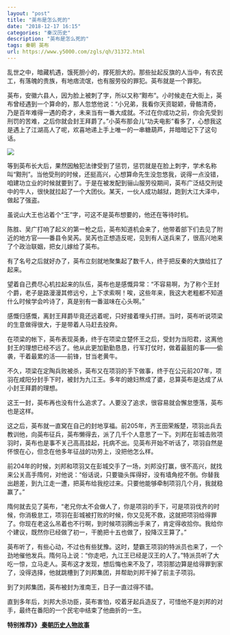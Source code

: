 ```yaml
---
layout: "post"
title: "英布是怎么死的"
date: "2018-12-17 16:15"
categories: "秦汉历史"
description: "英布是怎么死的"
tags: 秦朝 英布
url: https://www.y5000.com/zgls/qh/31372.html
---
```






乱世之中，暗藏机遇，饿死胆小的，撑死胆大的。那些扯起反旗的人当中，有农民工，有落魄的贵族，有地痞流氓，也有服劳役的罪犯。英布就是一个罪犯。

英布，安徽六县人，因为脸上被刺了字，所以又称“黥布”。小时候走在大街上，英布曾经遇到一个算命的，那人忽悠他说：“小兄弟，我看你天资聪颖，骨骼清奇，乃是百年难得一遇的奇才，未来当有一番大成就。不过在你成功之前，你会先受到刑罚的苦难，之后你就会封王拜爵了。”小英布那会儿“功夫电影”看多了，心想我这是遇上了江湖高人了呢，欢喜地递上手上唯一的一串糖葫芦，并暗暗记下了这句话。

![](https://img.y5000.com/uploads/allimg/180711/8-1PG110201TJ.jpg)

等到英布长大后，果然因触犯法律受到了惩罚，惩罚就是在脸上刺字，学术名称叫“黥刑”。当他受刑的时候，还挺高兴，心想算命先生没忽悠我，说得一点没错，咱建功立业的时候就要到了。于是在被发配到骊山服劳役期间，英布广泛结交刑徒中的牛人，很快就拉起了一个大团伙。某天，一伙人成功越狱，跑到大江大泽中，做起了强盗。

虽说山大王也沾着个“王”字，可这不是英布想要的，他还在等待时机。

陈胜、吴广打响了起义的第一枪之后，英布知道机会来了，他带着部下们去见了附近的地方官——番县令吴芮。吴芮也正想造反呢，见到有人送兵来了，很高兴地来了个政治联姻，把女儿嫁给了英布。

有了名号之后就好办了，英布立刻就地聚集起了数千人，终于把反秦的大旗给扛了起来。

望着自己费尽心机拉起来的队伍，英布也是感慨异常：“不容易啊，为了称个王封个爵，老子是路漫漫其修远兮，上下求索啊！唉，这些年来，我这大老粗都不知道什么时候学会吟诗了，真是别有一番滋味在心头啊。”

感慨归感慨，离封王拜爵毕竟还远着呢，只好接着埋头打拼。当时，英布听说项梁的生意做得很大，于是带着人马赶去投奔。

在项梁的帐下，英布表现英勇，终于在项梁立楚怀王之后，受封为当阳君，这离他封王的理想已经不远了。他从此更加勤勤恳恳，行军打仗时，做着最脏的事——偷袭，干着最累的活——前锋，甘当老黄牛。

不久，项梁在定陶兵败被杀，英布又在项羽的手下做事，终于在公元前207年，项羽在咸阳分封手下时，被封为九江王。多年的媳妇熬成了婆，总算英布是达成了从小封王拜爵的理想。

这王一封，英布再也没有什么追求了。人要没了追求，很容易就会懈怠堕落，英布也是这样。

这之后，英布就一直窝在自己的封地享福。前205年，齐王田荣叛楚，项羽出兵去教训他，向英布征兵，英布懒得去，派了几千个人意思了一下。刘邦在彭城击败项羽时，英布也是事不关己高高挂起，托病不出。见英布开始不听话了，项羽自然是怀恨在心，但念在他多年征战的功劳上，没把他怎么样。

前204年的时候，刘邦和项羽又在彭城交手了一场，刘邦没打赢，很不高兴，就找来公关高手隋何，对他说：“俗话说，只要锄头挥得好，没有墙角挖不倒。你替我出趟差，到九江走一遭，把英布给我挖过来。只要他能够牵制项羽几个月，我就稳赢了。”

隋何就去见了英布，“老兄你太不会做人了，你是项羽的手下，可是项羽伐齐的时候，你消极怠工，项羽在彭城被打败的时候，你又见死不救，这就把项羽给得罪了。你现在老这么吊着也不行啊，到时候项羽腾出手来了，肯定得收拾你。我给你个建议，既然你已经做了初一，干脆把十五也做了，投降汉王算了。”

英布听了，有些心动，不过也有些犹豫。这时，楚霸王项羽的特派员也来了，一个劲地催他发兵。隋何马上说：“你走吧，九江王已经是汉王的人了。”特派员听了大吃一惊，立马走人。英布这才发现，想后悔也来不及了，项羽那边算是给得罪到家了，没得选择，他就跳槽到了刘邦集团，并帮助刘邦干掉了前主子项羽。

到了刘邦集团，英布被封为淮南王，日子一直过得不错。

直到多年后，刘邦大杀功臣，英布害怕，咬着牙起兵造反了，可惜他不是刘邦的对手，最终在番阳的一个民宅中结束了他曲折的一生。

**特别推荐》》[ 秦朝历史人物故事](https://www.y5000.com/zgls/qh/31428.html)**
